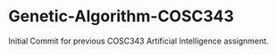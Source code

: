 # Genetic-Algorithm-COSC343
Initial Commit for previous COSC343 Artificial Intelligence assignment. 
